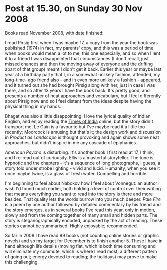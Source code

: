 # Post at 15.30, on Sunday 30 Nov 2008

Books read November 2008, with date finished:

I read Pirsig first when I was maybe 17, a copy from the year the book was
published (1974) in fact, my parents' copy, and this was a period of time when
books would mean a lot to me, this one especially, and so when I lent it to a
friend I was disappointed that circumstances (I don't recall, just missed
chances and then the moving away of everyone and the drifting apart of that
group) meant I didn't get it back. Earlier this year or maybe last year at a
birthday party that I, in a somewhat unlikely fashion, attended, my long-time-
ago friend also - and in even more unlikely a fashion - appeared, and it
turned out she had brought Pirsig along with her, just in case I was there,
and so after 13 years I have the book back. It's pretty good, and presents a
number of neat approaches and vocabulary, but I feel differently about Pirsig
now and so I feel distant from the ideas despite having the physical thing in
my hands.

Bhagat was also a little disappointing: I love the lyrical quality of Indian
English, and enjoy reading the [Times of
India](http://timesofindia.indiatimes.com/ "Newspaper.") online, but the story
didn't transport me. Le Guin is a favourite but I've maybe read it a little
too recently; Moorcock is amusing but that's it; the design work and
discussion in _Product as Landscape_ is thought provoking and again shows some
neat approaches, but didn't inspire in me any cascade of epiphanies.

_American Psycho_ is disturbing. It's another book I first read at 17, I
think, and I re-read out of curiousity. Ellis is a masterful storyteller. The
tone is hypnotic and the chapters - it's a sequence of long photographs, I
guess, a story told under strobe lighting - vivid and lucid. Humanity, when
you see it once maybe twice, is a glass of fresh water. Compelling and
horrible.

I'm beginning to feel about Nabokov how I feel about Vonnegut: an author I
wish I'd found much earlier, both holding a level of control over their
writing that means everything you want to read into the story is there and
more besides. That quality lets the words burrow into you much deeper. _Pale
Fire_ is a poem by one author followed by detailed commentary by his friend
and the story emerges, as in several books I've read this year, only in
motion, slowly and from the coming together of many small and hidden parts.
The story is steganographically encoded, unpacked by the act of reading. These
stories cannot be summarised. Highly enjoyable; recommended.

So far in 2008 I have read 99 books (not counting online stories or graphic
novels) and so my target for December is to finish another 5. These I have in
hand although life details (moving flat, which is both time consuming and will
eliminate my commute, which is where I read most; a different pattern of going
out; energy devoted to reading; the holidays) may prove to make this
challenging.
